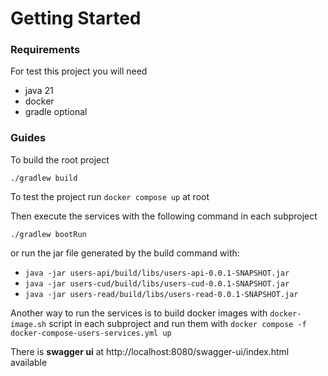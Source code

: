 # Getting Started

### Requirements
For test this project you will need

* java 21
* docker
* gradle optional

### Guides

To build the root project 

`./gradlew build` 

To test the project run `docker compose up` at root

Then execute the services with the following command in each subproject

`./gradlew bootRun` 

or run the jar file generated by the build command with:
- `java -jar users-api/build/libs/users-api-0.0.1-SNAPSHOT.jar`
- `java -jar users-cud/build/libs/users-cud-0.0.1-SNAPSHOT.jar`
- `java -jar users-read/build/libs/users-read-0.0.1-SNAPSHOT.jar`

Another way to run the services is to build docker images with `docker-image.sh` script 
in each subproject and run them with `docker compose -f docker-compose-users-services.yml up`

There is **swagger ui** at http://localhost:8080/swagger-ui/index.html available